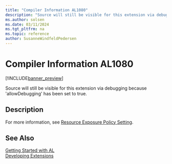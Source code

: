 ```yaml
---
title: "Compiler Information AL1080"
description: "Source will still be visible for this extension via debugging because 'allowDebugging' has been set to true."
ms.author: solsen
ms.date: 03/11/2024
ms.tgt_pltfrm: na
ms.topic: reference
author: SusanneWindfeldPedersen
---
```

[//]: # (START>DO_NOT_EDIT)
[//]: # (IMPORTANT:Do not edit any of the content between here and the END>DO_NOT_EDIT.)
[//]: # (Any modifications should be made in the .xml files in the ModernDev repo.)
# Compiler Information AL1080

[!INCLUDE[banner_preview](../includes/banner_preview.md)]

Source will still be visible for this extension via debugging because 'allowDebugging' has been set to true.


## Description
For more information, see [Resource Exposure Policy Setting](/dynamics365/business-central/dev-itpro/developer/devenv-security-settings-and-ip-protection#when-should-i-set-allowdebugging-to-true).  

[//]: # (IMPORTANT: END>DO_NOT_EDIT)
## See Also  
[Getting Started with AL](../devenv-get-started.md)  
[Developing Extensions](../devenv-dev-overview.md)  